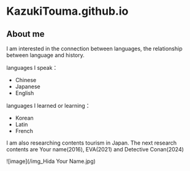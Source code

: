 # KazukiTouma.github.io
## About me

I am interested in the connection between languages, the relationship between language and history.

languages ​​I speak：
* Chinese 
* Japanese 
* English

languages I learned or learning： 
* Korean 
* Latin
* French

I am also researching contents tourism in Japan. 
The next research contents are Your name(2016), EVA(2021) and Detective Conan(2024)

![image](/img_Hida Your Name.jpg)

